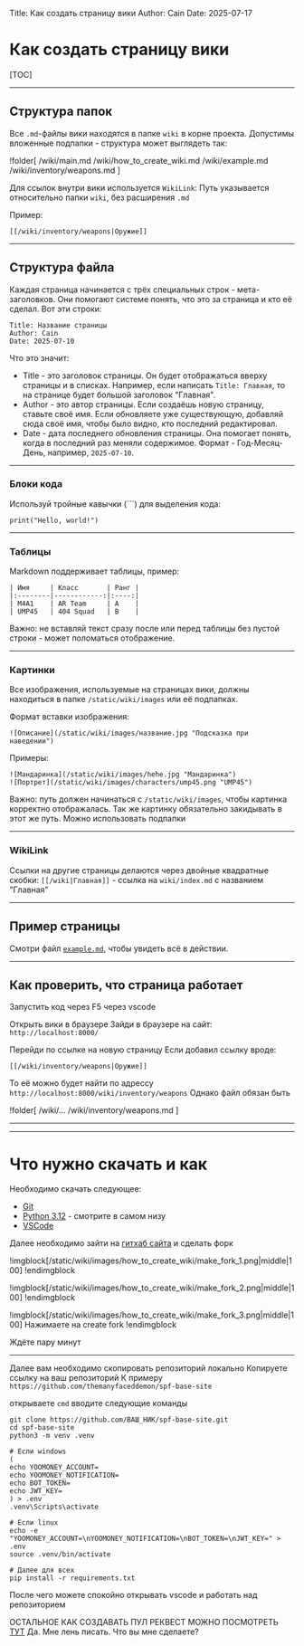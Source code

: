 Title: Как создать страницу вики
Author: Cain
Date: 2025-07-17

# Как создать страницу вики

[TOC]

---

## Структура папок
Все `.md`-файлы вики находятся в папке `wiki` в корне проекта. Допустимы вложенные подпапки - структура может выглядеть так:

!folder[
    /wiki/main.md
    /wiki/how_to_create_wiki.md
    /wiki/example.md
    /wiki/inventory/weapons.md
]

Для ссылок внутри вики используется `WikiLink`: Путь указывается относительно папки `wiki`, без расширения `.md`

Пример:
```
[[/wiki/inventory/weapons|Оружие]]
```

---

## Структура файла
Каждая страница начинается с трёх специальных строк - мета-заголовков. Они помогают системе понять, что это за страница и кто её сделал.
Вот эти строки:

```
Title: Название страницы
Author: Cain
Date: 2025-07-10
```

Что это значит:
- Title - это заголовок страницы. Он будет отображаться вверху страницы и в списках. Например, если написать `Title: Главная`, то на странице будет большой заголовок "Главная".
- Author - это автор страницы. Если создаёшь новую страницу, ставьте своё имя. Если обновляете уже существующую, добавляй сюда своё имя, чтобы было видно, кто последний редактировал. 
- Date - дата последнего обновления страницы. Она помогает понять, когда в последний раз меняли содержимое. Формат - Год-Месяц-День, например, `2025-07-10`.

---

### Блоки кода
Используй тройные кавычки (\`\`\`) для выделения кода:

```
print("Hello, world!")
```

---

### Таблицы
Markdown поддерживает таблицы, пример:

```
| Имя     | Класс       | Ранг |
|:--------|------------:|:----:|
| M4A1    | AR Team     | A    |
| UMP45   | 404 Squad   | B    |
```

Важно: не вставляй текст сразу после или перед таблицы без пустой строки - может поломаться отображение.

---

### Картинки
Все изображения, используемые на страницах вики, должны находиться в папке
`/static/wiki/images` или её подпапках.

Формат вставки изображения:
```
![Описание](/static/wiki/images/название.jpg "Подсказка при наведении")
```

Примеры:
```
![Мандаринка](/static/wiki/images/hehe.jpg "Мандаринка")
![Портрет](/static/wiki/images/characters/ump45.png "UMP45")
```

Важно: путь должен начинаться с `/static/wiki/images`, чтобы картинка корректно отображалась.
Так же картинку обязательно закидывать в этот же путь. Можно использовать подпапки

---

### WikiLink
Ссылки на другие страницы делаются через двойные квадратные скобки:
`[[/wiki|Главная]]` - ссылка на `wiki/index.md` с названием "Главная"

---

## Пример страницы
Смотри файл [`example.md`](example.md), чтобы увидеть всё в действии.

---

## Как проверить, что страница работает
Запустить код через F5 через vscode

Открыть вики в браузере
Зайди в браузере на сайт: `http://localhost:8000/`

Перейди по ссылке на новую страницу
Если добавил ссылку вроде:
```
[[/wiki/inventory/weapons|Оружие]]
```

То её можно будет найти по адрессу `http://localhost:8000/wiki/inventory/weapons`
Однако файл обязан быть

!folder[
    /wiki/...
    /wiki/inventory/weapons.md
]

---

---

# Что нужно скачать и как

Необходимо скачать следующее:
- [Git](https://git-scm.com/downloads)
- [Python 3.12](https://www.python.org/downloads/release/python-3123/) - смотрите в самом низу
- [VSCode](https://code.visualstudio.com/)

Далее необходимо зайти на [гитхаб сайта](https://github.com/S-P-F-Base/spf-base-site) и сделать форк

!imgblock[/static/wiki/images/how_to_create_wiki/make_fork_1.png|middle|100]
!endimgblock

!imgblock[/static/wiki/images/how_to_create_wiki/make_fork_2.png|middle|100]
!endimgblock

!imgblock[/static/wiki/images/how_to_create_wiki/make_fork_3.png|middle|100]
Нажимаете на create fork
!endimgblock

Ждёте пару минут

---

Далее вам необходимо скопировать репозиторий локально
Копируете ссылку на ваш репозиторий
К примеру `https://github.com/themanyfaceddemon/spf-base-site`

открываете `cmd`
вводите следующие команды
```
git clone https://github.com/ВАШ_НИК/spf-base-site.git
cd spf-base-site
python3 -m venv .venv

# Если windows
(
echo YOOMONEY_ACCOUNT=
echo YOOMONEY_NOTIFICATION=
echo BOT_TOKEN=
echo JWT_KEY=
) > .env
.venv\Scripts\activate

# Если linux
echo -e "YOOMONEY_ACCOUNT=\nYOOMONEY_NOTIFICATION=\nBOT_TOKEN=\nJWT_KEY=" > .env
source .venv/bin/activate

# Далее для всех
pip install -r requirements.txt
```

После чего можете спокойно открывать vscode и работать над репозиторием


ОСТАЛЬНОЕ КАК СОЗДАВАТЬ ПУЛ РЕКВЕСТ МОЖНО ПОСМОТРЕТЬ [ТУТ](https://bestprogrammer.ru/programmirovanie-i-razrabotka/kak-sdelat-pulrekvest-na-github-poshagovoe-rukovodstvo-dlya-nachinayushix)
Да. Мне лень писать. Что вы мне сделаете?

